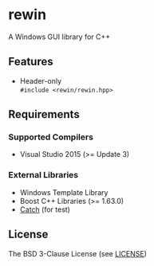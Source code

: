 # rewin
A Windows GUI library for C++

## Features
- Header-only  
  `#include <rewin/rewin.hpp>`

## Requirements

### Supported Compilers
- Visual Studio 2015 (>= Update 3)

### External Libraries
- Windows Template Library
- Boost C++ Libraries (>= 1.63.0)
- [Catch](https://github.com/philsquared/Catch) (for test)

## License
The BSD 3-Clause License (see [LICENSE](LICENSE))
